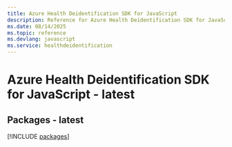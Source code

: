 ```yaml
---
title: Azure Health Deidentification SDK for JavaScript
description: Reference for Azure Health Deidentification SDK for JavaScript
ms.date: 08/14/2025
ms.topic: reference
ms.devlang: javascript
ms.service: healthdeidentification
---
```

# Azure Health Deidentification SDK for JavaScript - latest
## Packages - latest
[!INCLUDE [packages](health-deidentification-index.md)]